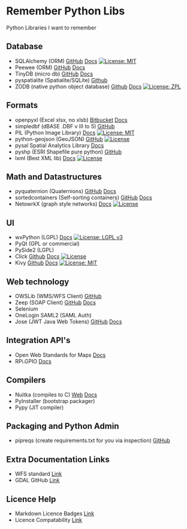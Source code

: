 # Remember Python Libs
Python Libraries I want to remember

## Database
* SQLAlchemy (ORM) [GitHub](https://github.com/zzzeek/sqlalchemy) [Docs](http://docs.sqlalchemy.org/en/latest/) [![License: MIT](https://img.shields.io/badge/License-MIT-yellow.svg)](https://opensource.org/licenses/MIT)
* Peewee (ORM) [GitHub](https://github.com/coleifer/peewee) [Docs](http://docs.peewee-orm.com/en/latest/index.html)
* TinyDB (micro db) [GitHub](https://github.com/msiemens/tinydb) [Docs](https://tinydb.readthedocs.io/en/latest/)
* pyspatialite (Spatialite/SQLite) [Github](https://github.com/lokkju/pyspatialite)
* ZODB (native python object database) [Github](https://github.com/zopefoundation/ZODB) [Docs](http://www.zodb.org/en/latest/index.html)  [![License: ZPL](https://img.shields.io/badge/license-ZPL-blue.svg)](https://github.com/zopefoundation/ZODB/blob/master/LICENSE.txt)

## Formats
* openpyxl (Excel xlsx, no xlsb) [Bitbucket](http://bitbucket.org/openpyxl/openpyxl/src) [Docs](https://openpyxl.readthedocs.io/en/stable/index.html)
* simpledbf (dBASE .DBF v III to 5) [GitHub](https://github.com/rnelsonchem/simpledbf)
* PIL (Python Image Library) [Docs](https://pillow.readthedocs.io/en/5.1.x/) [![License: MIT](https://img.shields.io/badge/License-MIT-yellow.svg)](https://opensource.org/licenses/MIT)
* python-geojson (GeoJSON) [GitHub](https://github.com/frewsxcv/python-geojson) [![License](https://img.shields.io/badge/License-BSD%203--Clause-blue.svg)](https://opensource.org/licenses/BSD-3-Clause)
* pysal Spatial Analytics Library [Docs](http://pysal.readthedocs.io/en/latest/index.html)
* pyshp (ESRI Shapefile pure python) [GitHub](https://github.com/GeospatialPython/pyshp)
* lxml (Best XML lib) [Docs](https://lxml.de/tutorial.html) [![License](https://img.shields.io/badge/License-BSD%203--Clause-blue.svg)](https://opensource.org/licenses/BSD-3-Clause)

## Math and Datastructures
* pyquaternion (Quaternions) [GitHub](https://github.com/KieranWynn/pyquaternion) [Docs](http://kieranwynn.github.io/pyquaternion/)
* sortedcontainers (Self-sorting containers) [GitHub](https://github.com/grantjenks/python-sortedcontainers/) [Docs](http://www.grantjenks.com/docs/sortedcontainers/)
* NetowrkX (graph style networks) [Docs](https://networkx.github.io/) [![License](https://img.shields.io/badge/License-BSD%203--Clause-blue.svg)](https://opensource.org/licenses/BSD-3-Clause)

## UI
* wxPython (LGPL) [Docs](https://docs.wxpython.org/index.html) [![License: LGPL v3](https://img.shields.io/badge/License-LGPL%20v3-blue.svg)](https://www.gnu.org/licenses/lgpl-3.0)
* PyQt (GPL or commercial)
* PySide2 (LGPL)
* Click [Github](https://github.com/pallets/click/) [Docs](https://click.palletsprojects.com/en/7.x/) [![License](https://img.shields.io/badge/License-BSD%203--Clause-blue.svg)](https://opensource.org/licenses/BSD-3-Clause)
* Kivy [Github](https://github.com/kivy/kivy) [Docs](https://kivy.org/doc/stable/) [![License: MIT](https://img.shields.io/badge/License-MIT-yellow.svg)](https://opensource.org/licenses/MIT)

## Web technology
* OWSLib (WMS/WFS Client) [GitHub](https://github.com/geopython/OWSLib)
* Zeep (SOAP Client) [GitHub](https://github.com/mvantellingen/python-zeep) [Docs](http://docs.python-zeep.org/en/master/index.html)
* Selenium
* OneLogin SAML2 (SAML Auth)
* Jose (JWT Java Web Tokens) [GitHub](https://github.com/mpdavis/python-jose) [Docs](https://python-jose.readthedocs.io/en/latest/)

## Integration API's
* Open Web Standards for Maps [Docs](http://geopython.github.io/OWSLib/)
* RPi.GPIO [Docs](https://sourceforge.net/p/raspberry-gpio-python/wiki/Home/)

## Compilers
* Nuitka (compiles to C) [Web](http://nuitka.net/) [Docs](http://nuitka.net/doc/user-manual.html)
* PyInstaller (bootstrap packager)
* Pypy (JIT compiler)

## Packaging and Python Admin
* pipreqs (create requirements.txt for you via inspection) [GitHub](https://github.com/bndr/pipreqs)

## Extra Documentation Links
* WFS standard [Link](http://docs.geoserver.org/latest/en/user/services/wfs/reference.html)
* GDAL GitHub [Link](https://github.com/OSGeo/gdal)

## Licence Help
* Markdown Licence Badges [Link](https://gist.github.com/lukas-h/2a5d00690736b4c3a7ba)
* Licence Compatability [Link](https://janelia-flyem.github.io/licenses.html)
